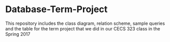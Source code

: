 # Database-Term-Project
This repository includes the class diagram, relation scheme, sample queries and the table for the term project that we did in our CECS 323 class in the Spring 2017
